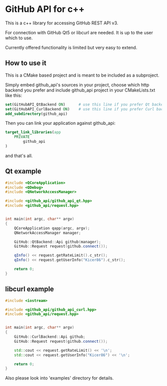 # GitHub API for c++

This is a c++ library for accessing GitHub REST API v3.

For connection with GitHub Qt5 or libcurl are needed.
It is up to the user which to use.

Currently offered functionality is limited but very easy to extend.

## How to use it

This is a CMake based project and is meant to be included as a subproject.

Simply embed github_api's sources in your project,
choose which http backend you prefer and include github_api project in your CMakeLists.txt like this:

```cmake
set(GitHubAPI_QtBackend ON)      # use this line if you prefer Qt backend
set(GitHubAPI_CurlBackend ON)    # use this line if you prefer Curl backend
add_subdirectory(github_api)
```

Then you can link your application against github_api:

```cmake
target_link_libraries(app
    PRIVATE
        github_api
)
```

and that's all.


## Qt example

```c++
#include <QCoreApplication>
#include <QDebug>
#include <QNetworkAccessManager>

#include <github_api/github_api_qt.hpp>
#include <github_api/request.hpp>


int main(int argc, char** argv)
{
    QCoreApplication qapp(argc, argv);
    QNetworkAccessManager manager;

    GitHub::QtBackend::Api github(manager);
    GitHub::Request request(github.connect());

    qInfo() << request.getRateLimit().c_str();
    qInfo() << request.getUserInfo("Kicer86").c_str();

    return 0;
}
```

## libcurl example

```c++
#include <iostream>

#include <github_api/github_api_curl.hpp>
#include <github_api/request.hpp>


int main(int argc, char** argv)
{
    GitHub::CurlBackend::Api github;
    GitHub::Request request(github.connect());

    std::cout << request.getRateLimit() << '\n';
    std::cout << request.getUserInfo("Kicer86") << '\n';

    return 0;
}
```

Also please look into 'examples' directory for details.
